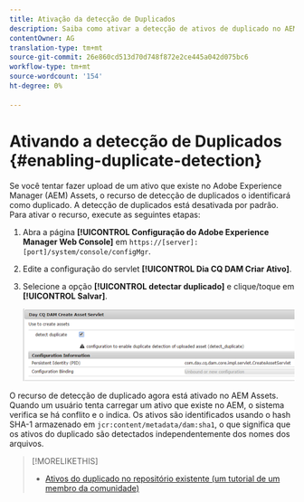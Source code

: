 ```yaml
---
title: Ativação da detecção de Duplicados
description: Saiba como ativar a detecção de ativos de duplicado no AEM.
contentOwner: AG
translation-type: tm+mt
source-git-commit: 26e860cd513d70d748f872e2ce445a042d075bc6
workflow-type: tm+mt
source-wordcount: '154'
ht-degree: 0%

---
```



# Ativando a detecção de Duplicados {#enabling-duplicate-detection}

Se você tentar fazer upload de um ativo que existe no Adobe Experience Manager (AEM) Assets, o recurso de detecção de duplicados o identificará como duplicado. A detecção de duplicados está desativada por padrão. Para ativar o recurso, execute as seguintes etapas:

1. Abra a página **[!UICONTROL Configuração do Adobe Experience Manager Web Console]** em `https://[server]:[port]/system/console/configMgr`.
1. Edite a configuração do servlet **[!UICONTROL Dia CQ DAM Criar Ativo]**.
1. Selecione a opção **[!UICONTROL detectar duplicado]** e clique/toque em **[!UICONTROL Salvar]**.

   ![Selecione a opção detectar duplicado no servlet](assets/chlimage_1-377.png)

O recurso de detecção de duplicado agora está ativado no AEM Assets. Quando um usuário tenta carregar um ativo que existe no AEM, o sistema verifica se há conflito e o indica. Os ativos são identificados usando o hash SHA-1 armazenado em `jcr:content/metadata/dam:sha1`, o que significa que os ativos do duplicado são detectados independentemente dos nomes dos arquivos.

>[!MORELIKETHIS]
>
>* [Ativos do duplicado no repositório existente (um tutorial de um membro da comunidade)](https://experience-aem.blogspot.com/2019/06/aem-65-find-duplicate-assets-binaries-in-existing-repository.html)

